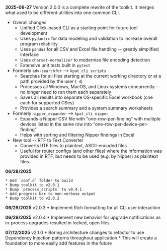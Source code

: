 **2025-06-27**  Version 2.0.0 is a complete rewrite of the toolkit.  It merges what used to be different utilities into one common CLI.

* Overall changes
    * Unified Click-based CLI as a starting point for future tool development
    * Uses `pydantic` for data modeling and validation to increase overall program reliability
    * Uses `pandas` for all CSV and Excel file handling -- greatly simplified interface
    * Uses `charset-normalizer` to modernize file encoding detection
    * Extensive unit tests built in `pytest`
* Formerly `adv-searchfor` --> `kpat_cli scripts`
    * Searches for all files starting at the current working directory or at a path provided by the user (`-d`)
    * Processes all Windows, MacOS, and Linux systems concurrently -- no longer need to run them each separately
    * Saves all results into separate OS-specific Excel workbook (one each for supported OSes)
    * Provides a search summary and a system summary worksheets
* Formerly `nipper_expander` --> `kpat_cli nipper`
    * Expands a Nipper CSV file with "one-row-per-finding" with multiple devices listed in the same row into "one-row-per-device-per-finding"
    * Helps with sorting and filtering Nipper findings in Excel
* New tool -- RTF to Text Converter
    * Converts RTF files to plaintext, ASCII-encoded files
    * Useful for router configs (and other files) where the information was provided in RTF, but needs to be used (e.g. by Nipper) as plaintext files.

**06/28/2025**

    * Add `conf.d` folder to build
    * Bump toolkit to v2.0.1
    * Bump `process_scripts` to v0.4.1
    * Add progress bar to non-verbose output
    * Bump toolkit to v2.0.2

**06/29/2025** v2.0.3
    * Implement Rich formatting for all CLI user interaction

**06/29/2025** v2.0.4
    * Implement new behavior for upgrade notifications as in-process upgrades resulted in locked, open files

**07/12/2025** v2.1.0
    * Boring architecture changes to refactor to use Dependency Injection patterns throughout application
    * This will create a foundation to more easily add features in the future